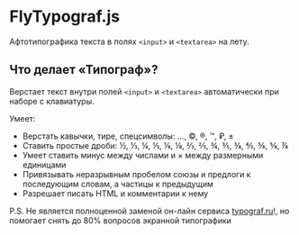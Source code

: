 # FlyTypograf.js #

Афтотипографика текста в полях `<input>` и `<textarea>` на лету.

## Что делает «Типограф»? ##

Верстает текст внутри полей `<input>` и `<textarea>` автоматически при наборе с клавиатуры.

Умеет:
* Верстать кавычки, тире, спецсимволы: …, ©, ®, ™, ₽, ±
* Ставить простые дроби: ½, ⅓, ¼, ⅕, ⅙, ⅛, ⅔, ⅖, ¾, ⅗, ⅜, ⅘, ⅚, ⅝, ⅞
* Умеет ставить минус между числами и × между размерными единицами
* Привязывать неразрывным пробелом союзы и предлоги к последующим словам, а частицы к предыдущим
* Разрешает писать HTML и комментарии к нему

P.S. Не является полноценной заменой он-лайн сервиса [typograf.ru](https://typograf.ru)!, но помогает снять до 80% вопросов экранной типографики
